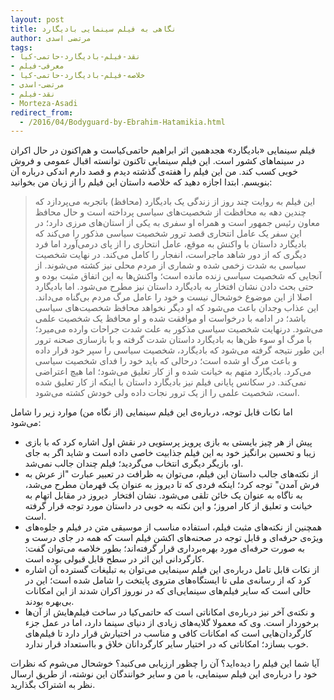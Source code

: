 ```yaml
---
layout: post
title: نگاهی به فیلم سینمایی بادیگارد
author: مرتضی اسدی
tags:
- نقد-فیلم-بادیگارد-حاتمی-کیا
- معرفی-فیلم
- خلاصه-فیلم-بادیگارد-حاتمی-کیا
- مرتضی-اسدی
- نقد-فیلم
- Morteza-Asadi
redirect_from: 
  - /2016/04/Bodyguard-by-Ebrahim-Hatamikia.html
---
```

فیلم سینمایی «بادیگارد» هجدهمین اثر ابراهیم حاتمی‌کیاست و هم‌اکنون در حال اکران در سینماهای کشور است. این فیلم سینمایی تاکنون توانسته اقبال عمومی و فروش خوبی کسب کند. من این فیلم را هفته‌ی گذشته دیدم و قصد دارم اندکی درباره آن بنویسم.
ابتدا اجازه دهید که خلاصه داستان این فیلم را از زبان من بخوانید:

> این فیلم به روایت چند روز از زندگی یک بادیگارد (محافظ) باتجربه می‌پردازد که چندین دهه به محافظت از شخصیت‌های سیاسی پرداخته است و حال محافظ معاون رئیس جمهور است و همراه او سفری به یکی از استان‌های مرزی دارد؛ در این سفر یک عامل انتحاری قصد ترور شخصیت سیاسی مذکور را می‌کند که بادیگارد داستان با واکنش به موقع، عامل انتحاری را از پای درمی‌آورد اما فرد دیگری که از دور شاهد ماجراست، انفجار را کامل می‌کند. در نهایت شخصیت سیاسی به شدت زخمی شده و شماری از مردم محلی نیز کشته می‌شوند. از آنجایی که شخصیت سیاسی زنده مانده است؛ واکنش‌ها به این اتفاق مثبت بوده و حتی بحث دادن نشان افتخار به بادیگارد داستان نیز مطرح می‌شود. اما بادیگارد اصلا از این موضوع خوشحال نیست و خود را عامل مرگ مردم بی‌گناه می‌داند. این عذاب وجدان باعث می‌شود که او دیگر نخواهد محافظ شخصیت‌های سیاسی باشد؛ در ادامه با درخواست او موافقت شده و او محافظ یک شخصیت علمی می‌شود. درنهایت شخصیت سیاسی مذکور به علت شدت جراحات وارده می‌میرد؛ با مرگ او سوء ظن‌ها به بادیگارد داستان شدت گرفته و با بازسازی صحنه ترور این طور نتیجه گرفته می‌شود که بادیگارد، شخصیت سیاسی را سپر خود قرار داده و باعث مرگ او شده است؛ درحالی که باید خود را فدای شخصیت سیاسی می‌کرد. بادیگارد متهم به خیانت شده و از کار تعلیق می‌شود؛ اما هیچ اعتراضی نمی‌کند. در سکانس پایانی فیلم نیز بادیگارد داستان با اینکه از کار تعلیق شده است، شخصیت علمی را از یک ترور نجات داده ولی خودش کشته می‌شود.

اما نکات قابل توجه، درباره‌ی این فیلم سینمایی (از نگاه من) موارد زیر را شامل می‌شود:

*   پیش از هر چیز بایستی به بازی پرویز پرستویی در نقش اول اشاره کرد که با بازی زیبا و تحسین برانگیز خود به این فیلم جذابیت خاصی داده است و شاید اگر به جای او، بازیگر دیگری انتخاب می‌گردید؛ فیلم چندان جالب نمی‌شد.
*   از نکته‌های جالب داستان این فیلم، می‌توان به ظرافت در تعبیر عبارت "از عرش به فرش آمدن" توجه کرد؛ اینکه فردی که تا دیروز به عنوان یک قهرمان مطرح می‌شد، به ناگاه به عنوان یک خائن تلقی می‌شود. نشان افتخار  دیروز در مقابل اتهام به خیانت و تعلیق از کار امروز؛ و این نکته به خوبی در داستان مورد توجه قرار گرفته است.
*   همچنین از نکته‌های مثبت فیلم، استفاده مناسب از موسیقی متن در فیلم و جلوه‌های ویژه‌ی حرفه‌ای و قابل توجه در صحنه‌های اکشن فیلم است که همه در جای درست و به صورت حرفه‌ای مورد بهره‌برداری قرار گرفته‌اند؛ بطور خلاصه می‌توان گفت: کارگردانی این اثر در سطح قابل قبولی بوده است.
*   از نکات قابل تامل درباره‌ی این فیلم سینمایی می‌توان به تبلیغات گسترده آن اشاره کرد که از رسانه‌ی ملی تا ایستگاه‌های متروی پایتخت را شامل شده است؛ این در حالی است که سایر فیلم‌های سینمایی‌ای که در نوروز اکران شدند از این امکانات بی‌بهره بودند.
*   و نکته‌ی آخر نیز درباره‌ی امکاناتی است که حاتمی‌کیا در ساخت فیلم‌هایش از آن‌ها برخوردار است. وی که معمولا گلایه‌های زیادی از دنیای سینما دارد، اما در عمل جزء کارگردان‌هایی است که امکانات کافی و مناسب در اختیارش قرار دارد تا فیلم‌های خوب بسازد؛ امکاناتی که در اختیار سایر کارگردانان خلاق و بااستعداد قرار ندارد.

آیا شما این فیلم را دیده‌اید؟ آن را چظور ارزیابی می‌کنید؟ خوشحال می‌شوم که نظرات خود را درباره‌ی این فیلم سینمایی، با من و سایر خوانندگان این نوشته، از طریق ارسال نظر به اشتراک بگذارید.